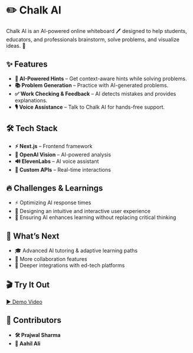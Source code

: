 # ✏️ Chalk AI  

Chalk AI is an AI-powered online whiteboard 🖊️ designed to help students, educators, and professionals brainstorm, solve problems, and visualize ideas. 🚀

## ✨ Features  
- **🤖 AI-Powered Hints** – Get context-aware hints while solving problems.  
- **📚 Problem Generation** – Practice with AI-generated problems.  
- **✅ Work Checking & Feedback** – AI detects mistakes and provides explanations.  
- **🎙️ Voice Assistance** – Talk to Chalk AI for hands-free support.  

## 🛠️ Tech Stack  
- **⚡ Next.js** – Frontend framework  
- **🧠 OpenAI Vision** – AI-powered analysis  
- **🔊 ElevenLabs** – AI voice assistant  
- **🔗 Custom APIs** – Real-time interactions  

## 🔥 Challenges & Learnings  
- ⚡ Optimizing AI response times  
- 🎨 Designing an intuitive and interactive user experience  
- 📌 Ensuring AI enhances learning without replacing critical thinking  

## 🚀 What’s Next  
- 🎓 Advanced AI tutoring & adaptive learning paths  
- 🤝 More collaboration features  
- 🔗 Deeper integrations with ed-tech platforms  

## 🎬 Try It Out  
[▶️ Demo Video](https://www.youtube.com/watch?v=K5U-GDICEZk)  

## 👥 Contributors  
- **🛠️ Prajwal Sharma**  
- **🎨 Aahil Ali**
